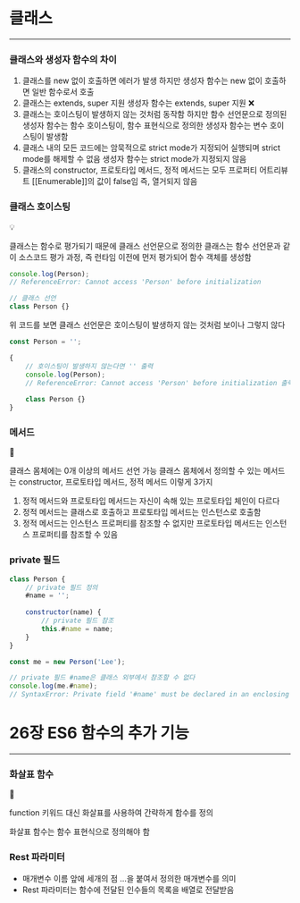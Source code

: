 # 클래스

---

### 클래스와 생성자 함수의 차이

1. 클래스를 new 없이 호출하면 에러가 발생 하지만 생성자 함수는 new 없이 호출하면 일반 함수로서 호출
2. 클래스는 extends, super 지원 생성자 함수는 extends, super 지원 ❌
3. 클래스는 호이스팅이 발생하지 않는 것처럼 동작함 하지만 함수 선언문으로 정의된 생성자 함수는 함수 호이스팅이, 함수 표현식으로 정의한 생성자 함수는 변수 호이스팅이 발생함
4. 클래스 내의 모든 코드에는 암묵적으로 strict mode가 지정되어 실행되며 strict mode를 해제할 수 없음 생성자 함수는 strict mode가 지정되지 않음
5. 클래스의 constructor, 프로토타입 메서드, 정적 메서드는 모두 프로퍼티 어트리뷰트 [[Enumerable]]의 값이 false임 즉, 열거되지 않음

### 클래스 호이스팅

<aside>
💡

클래스는 함수로 평가되기 때문에 클래스 선언문으로 정의한 클래스는 함수 선언문과 같이 소스코드 평가 과정, 즉 런타임 이전에 먼저 평가되어 함수 객체를 생성함

</aside>

```jsx
console.log(Person);
// ReferenceError: Cannot access 'Person' before initialization

// 클래스 선언
class Person {}
```

위 코드를 보면 클래스 선언문은 호이스팅이 발생하지 않는 것처럼 보이나 그렇지 않다

```jsx
const Person = '';

{
	// 호이스팅이 발생하지 않는다면 '' 출력
	console.log(Person);
	// ReferenceError: Cannot access 'Person' before initialization 출력
	
	class Person {}
}
```

### 메서드

<aside>
📖

클래스 몸체에는 0개 이상의 메서드 선언 가능
클래스 몸체에서 정의할 수 있는 메서드는 constructor, 프로토타입 메서드, 정적 메서드 이렇게 3가지

</aside>

1. 정적 메서드와 프로토타입 메서드는 자신이 속해 있는 프로토타입 체인이 다르다
2. 정적 메서드는 클래스로 호출하고 프로토타입 메서드는 인스턴스로 호출함
3. 정적 메서드는 인스턴스 프로퍼티를 참조할 수 없지만 프로토타입 메서드는 인스턴스 프로퍼티를 참조할 수 있음

### private 필드

```jsx
class Person {
	// private 필드 정의
	#name = '';
	
	constructor(name) {
		// private 필드 참조
		this.#name = name;
	}
}

const me = new Person('Lee');

// private 필드 #name은 클래스 외부에서 참조할 수 없다
console.log(me.#name);
// SyntaxError: Private field '#name' must be declared in an enclosing class
```

# 26장 ES6 함수의 추가 기능

---

### 화살표 함수

<aside>
📖

function 키워드 대신 화살표를 사용하여 간략하게 함수를 정의

</aside>

화살표 함수는 함수 표현식으로 정의해야 함

### Rest 파라미터

- 매개변수 이름 앞에 세개의 점 …을 붙여서 정의한 매개변수를 의미
- Rest 파라미터는 함수에 전달된 인수들의 목록을 배열로 전달받음
